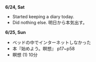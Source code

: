 **6/24, Sat**
* Started keeping a diary today.
* Did nothing else. 明日から本気出す。

**6/25, Sun**
* ベッドの中でインターネットしなかった
* 本『始めよう。瞑想』 p17~p58
* 瞑想 (1) 10分
